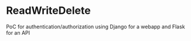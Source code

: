 # ReadWriteDelete
PoC for authentication/authorization using Django for a webapp and Flask for an API
